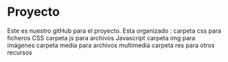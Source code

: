 # Proyecto
Este es nuestro gitHub para el proyecto.
Esta organizado :
	carpeta css para ficheros CSS
	carpeta js para archivos Javascript
	carpeta img para imágenes
	carpeta media para archivos multimedia
	carpeta res para otros recursos
